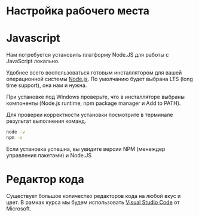 # Настройка рабочего места

# Javascript
Нам потребуется установить платформу Node.JS для работы с JavaScript локально.

Удобнее всего воспользоваться готовым инсталлятором для вашей операционной системы [Node.js]. По умолчанию будет выбрана LTS (long time support), она нам и нужна.

При установке под Windows проверьте, что в инсталляторе выбраны компоненты (Node.js runtime, npm package manager и Add to PATH).

Для проверки корректности установки посмотрите в терминале результат выполнения команд.

```sh
node -v
npm -v
```
Если установка успешна, вы увидите версии NPM (менеждер управления пакетами) и Node.JS

# Редактор кода
Существует большое количество редакторов кода на любой вкус и цвет. В рамках курса мы будем использовать [Visual Studio Code] от Microsoft.

[//]: # (These are reference links used in the body of this note and get stripped out when the markdown processor does its job. There is no need to format nicely because it shouldn't be seen. Thanks SO - http://stackoverflow.com/questions/4823468/store-comments-in-markdown-syntax)

[Node.js]: <https://nodejs.org/en/download/prebuilt-installer>
[Visual Studio Code]: <https://visualstudio.microsoft.com/ru/>